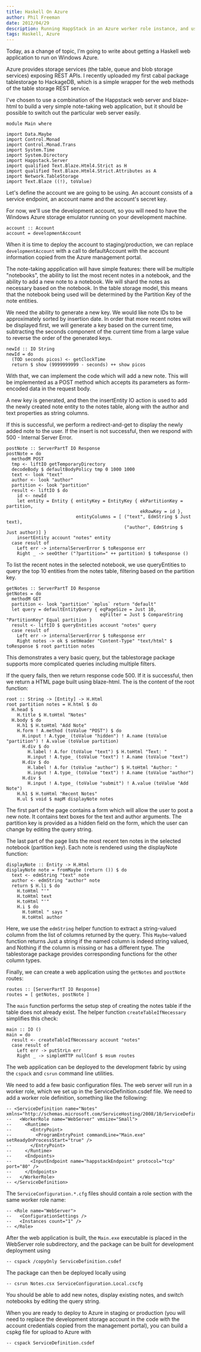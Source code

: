 ```yaml
---
title: Haskell On Azure
author: Phil Freeman
date: 2012/04/29
description: Running HappStack in an Azure worker role instance, and using the tablestorage cabal package.
tags: Haskell, Azure
---
```


Today, as a change of topic, I\'m going to write about getting a Haskell web application to run on Windows Azure.

Azure provides storage services (the table, queue and blob storage services) exposing REST APIs. I recently uploaded my first cabal package tablestorage to HackageDB, which is a simple wrapper for the web methods of the table storage REST service.

I\'ve chosen to use a combination of the Happstack web server and blaze-html to build a very simple note-taking web application, but it should be possible to switch out the particular web server easily.

~~~{.text}
module Main where

import Data.Maybe
import Control.Monad
import Control.Monad.Trans
import System.Time
import System.Directory
import Happstack.Server
import qualified Text.Blaze.Html4.Strict as H
import qualified Text.Blaze.Html4.Strict.Attributes as A
import Network.TableStorage
import Text.Blaze ((!), toValue)
~~~

Let\'s define the account we are going to be using. An account consists of a service endpoint, an account name and the account\'s secret key.

For now, we\'ll use the development account, so you will need to have the Windows Azure storage emulator running on your development machine.

~~~{.text}
account :: Account
account = developmentAccount 
~~~

When it is time to deploy the account to staging/production, we can replace `developmentAccount` with a call to defaultAccount with the account information copied from the Azure management portal.

The note-taking appplication will have simple features: there will be multiple "notebooks", the ability to list the most recent notes in a notebook, and the ability to add a new note to a notebook. We will shard the notes as necessary based on the notebook. In the table storage model, this means that the notebook being used will be determined by the Partition Key of the note entities.

We need the ability to generate a new key. We would like note IDs to be approximately sorted by insertion date. In order that more recent notes will be displayed first, we will generate a key based on the current time, subtracting the seconds component of the current time from a large value to reverse the order of the generated keys.

~~~{.text}
newId :: IO String
newId = do
  (TOD seconds picos) <- getClockTime
  return $ show (9999999999 - seconds) ++ show picos
~~~

With that, we can implement the code which will add a new note. This will be implemented as a POST method which accepts its parameters as form-encoded data in the request body.

A new key is generated, and then the insertEntity IO action is used to add the newly created note entity to the notes table, along with the author and text properties as string columns.

If this is successful, we perform a redirect-and-get to display the newly added note to the user. If the insert is not successful, then we respond with 500 - Internal Server Error.

~~~{.text}
postNote :: ServerPartT IO Response
postNote = do 
  methodM POST
  tmp <- liftIO getTemporaryDirectory 
  decodeBody $ defaultBodyPolicy tmp 0 1000 1000
  text <- look "text"
  author <- look "author"
  partition <- look "partition"
  result <- liftIO $ do
    id <- newId
    let entity = Entity { entityKey = EntityKey { ekPartitionKey = partition, 
                                                  ekRowKey = id }, 
                          entityColumns = [ ("text", EdmString $ Just text),
                                            ("author", EdmString $ Just author)] }
    insertEntity account "notes" entity
  case result of
    Left err -> internalServerError $ toResponse err
    Right _ -> seeOther ("?partition=" ++ partition) $ toResponse ()
~~~

To list the recent notes in the selected notebook, we use queryEntities to query the top 10 entities from the notes table, filtering based on the partition key.

~~~{.text}
getNotes :: ServerPartT IO Response
getNotes = do
  methodM GET
  partition <- look "partition" `mplus` return "default"
  let query = defaultEntityQuery { eqPageSize = Just 10,
                                   eqFilter = Just $ CompareString "PartitionKey" Equal partition }
  result <- liftIO $ queryEntities account "notes" query
  case result of
    Left err -> internalServerError $ toResponse err
    Right notes -> ok $ setHeader "Content-Type" "text/html" $ toResponse $ root partition notes
~~~

This demonstrates a very basic query, but the tablestorage package supports more complicated queries including multiple filters.

If the query fails, then we return response code 500. If it is successful, then we return a HTML page built using blaze-html. The is the content of the root function:

~~~{.text}
root :: String -> [Entity] -> H.Html
root partition notes = H.html $ do
  H.head $ 
    H.title $ H.toHtml "Notes"
  H.body $ do
    H.h1 $ H.toHtml "Add Note"
    H.form ! A.method (toValue "POST") $ do
      H.input ! A.type_ (toValue "hidden") ! A.name (toValue "partition") ! A.value (toValue partition)
      H.div $ do
        H.label ! A.for (toValue "text") $ H.toHtml "Text: "
        H.input ! A.type_ (toValue "text") ! A.name (toValue "text")
      H.div $ do
        H.label ! A.for (toValue "author") $ H.toHtml "Author: "
        H.input ! A.type_ (toValue "text") ! A.name (toValue "author")
      H.div $
        H.input ! A.type_ (toValue "submit") ! A.value (toValue "Add Note")
    H.h1 $ H.toHtml "Recent Notes"
    H.ul $ void $ mapM displayNote notes
~~~

The first part of the page contains a form which will allow the user to post a new note. It contains text boxes for the text and author arguments. The partition key is provided as a hidden field on the form, which the user can change by editing the query string.

The last part of the page lists the most recent ten notes in the selected notebook (partition key). Each note is rendered using the displayNote function:

~~~{.text}
displayNote :: Entity -> H.Html
displayNote note = fromMaybe (return ()) $ do
  text <- edmString "text" note
  author <- edmString "author" note
  return $ H.li $ do
    H.toHtml "'"
    H.toHtml text
    H.toHtml "'"
    H.i $ do 
      H.toHtml " says "
      H.toHtml author
~~~

Here, we use the `edmString` helper function to extract a string-valued column from the list of columns returned by the query. This `Maybe`-valued function returns Just a string if the named column is indeed string valued, and Nothing if the column is missing or has a different type. The tablestorage package provides corresponding functions for the other column types.

Finally, we can create a web application using the `getNotes` and `postNote` routes:

~~~{.text}
routes :: [ServerPartT IO Response]
routes = [ getNotes, postNote ]
~~~

The `main` function performs the setup step of creating the notes table if the table does not already exist. The helper function `createTableIfNecessary` simplifies this check:

~~~{.text}
main :: IO ()
main = do 
  result <- createTableIfNecessary account "notes"
  case result of
    Left err -> putStrLn err
    Right _ -> simpleHTTP nullConf $ msum routes
~~~

The web application can be deployed to the development fabric by using the `cspack` and `csrun` command line utilities.

We need to add a few basic configuration files. The web server will run in a worker role, which we set up in the ServiceDefinition.csdef file. We need to add a worker role definition, something like the following:

~~~
-- <ServiceDefinition name="Notes" xmlns="http://schemas.microsoft.com/ServiceHosting/2008/10/ServiceDefinition">
--   <WorkerRole name="WebServer" vmsize="Small">
--     <Runtime>
--       <EntryPoint>
--         <ProgramEntryPoint commandLine="Main.exe" setReadyOnProcessStart="true" />
--       </EntryPoint>
--     </Runtime>
--     <Endpoints>
--       <InputEndpoint name="happstackEndpoint" protocol="tcp" port="80" />
--     </Endpoints>
--   </WorkerRole>
-- </ServiceDefinition>
~~~

The `ServiceConfiguration.*.cfg` files should contain a role section with the same worker role name:

~~~
-- <Role name="WebServer">
--   <ConfigurationSettings />
--   <Instances count="1" />
-- </Role>
~~~

After the web application is built, the `Main.exe` executable is placed in the WebServer role subdirectory, and the package can be built for development deployment using

~~~
-- cspack /copyOnly ServiceDefinition.csdef
~~~

The package can then be deployed locally using

~~~
-- csrun Notes.csx ServiceConfiguration.Local.cscfg
~~~

You should be able to add new notes, display existing notes, and switch notebooks by editing the query string.

When you are ready to deploy to Azure in staging or production (you will need to replace the development storage account in the code with the account credentials copied from the management portal), you can build a cspkg file for upload to Azure with

~~~
-- cspack ServiceDefinition.csdef
~~~
